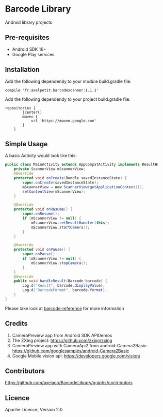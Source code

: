 Barcode Library
============

Android library projects

Pre-requisites
--------------
+ Android SDK 16+
+ Google Play services

Installation
------------

Add the following dependendy to your module build.gradle file.

`compile 'fr.axelpetit.barcodescanner:1.1.1'`

Add the following dependendy to your project build.gradle file.
```
repositories {
        jcenter()
        maven {
            url 'https://maven.google.com'
        }
    }
```

Simple Usage
------------

A basic Activity would look like this:
```java
public class MainActivity extends AppCompatActivity implements ResultHandler {
    private ScannerView mScannerView;
    @Override
    protected void onCreate(Bundle savedInstanceState) {
        super.onCreate(savedInstanceState);
        mScannerView = new ScannerView(getApplicationContext());
        setContentView(mScannerView);
    }

    @Override
    protected void onResume() {
        super.onResume();
        if (mScannerView != null) {
            mScannerView.setResultHandler(this);
            mScannerView.startCamera();
        }
    }

    @Override
    protected void onPause() {
        super.onPause();
        if (mScannerView != null) {
            mScannerView.stopCamera();
        }
    }
    @Override
    public void handleResult(Barcode barcode) {
        Log.d("Result", barcode.displayValue);
        Log.d("BarcodeFormat", barcode.format);
    }
}
```
Please take look at [barcode-reference](https://developers.google.com/android/reference/com/google/android/gms/vision/barcode/Barcode)
for more information

Credits
-------
1. CameraPreview app from Android SDK APIDemos
2. The ZXing project: https://github.com/zxing/zxing
3. CameraPreview app with CameraApi2 from android-Camera2Basic: https://github.com/googlesamples/android-Camera2Basic
4. Google Mobile vision api: https://developers.google.com/vision/

Contributors
------------
https://github.com/axelaco/BarcodeLibrary/graphs/contributors

Licence
-------
Apache Licence, Version 2.0
